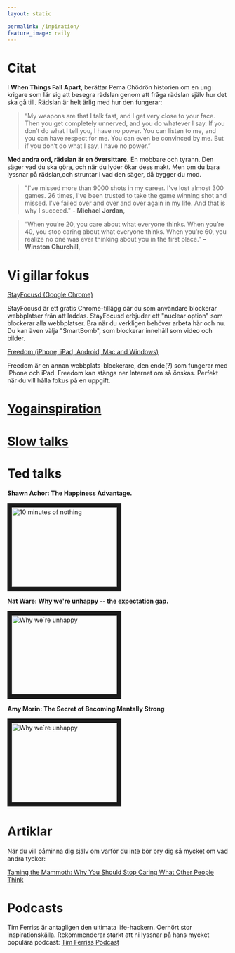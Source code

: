 ```yaml
---
layout: static

permalink: /inpiration/
feature_image: raily
---
```


# Citat

I **When Things Fall Apart**, berättar
Pema Chödrön historien om en ung krigare som lär sig att besegra rädslan genom att fråga rädslan själv hur det ska gå till. Rädslan är helt ärlig med hur den fungerar:

> “My weapons are that I talk fast, and I get very close to your face. Then you get completely unnerved, and you do whatever I say.
If you don’t do what I tell you, I have no power. You can listen to me, and you can have respect for me. You can even be convinced by me. But if you don’t do what I say, I have no power.”

**Med andra ord, rädslan är en översittare.** En mobbare och tyrann. Den säger vad du ska göra, och när du lyder ökar dess makt.
Men om du bara lyssnar på rädslan,och struntar i vad den säger, då bygger du mod.


> "I've missed more than 9000 shots in my career. I've lost almost 300 games. 26 times, I've been trusted to take the game winning shot and missed. I've failed over and over and over again in my life. And that is why I succeed." **- Michael Jordan,**

> “When you’re 20, you care about what everyone thinks. When you’re 40, you stop caring about what everyone thinks. When you’re 60, you realize no one was ever thinking about you in the first place.” **– Winston Churchill,**

# Vi gillar fokus


[StayFocusd (Google Chrome)](https://chrome.google.com/webstore/detail/stayfocusd/laankejkbhbdhmipfmgcngdelahlfoji)

StayFocusd är ett gratis Chrome-tillägg där du som användare blockerar webbplatser från att laddas. StayFocusd erbjuder ett "nuclear option" som blockerar alla webbplatser. Bra när du verkligen behöver arbeta här och nu. Du kan även välja "SmartBomb", som blockerar innehåll som video och bilder.

[Freedom (iPhone, iPad, Android, Mac and Windows)](https://freedom.to/?utm_source=refersion)

Freedom är en annan webbplats-blockerare, den ende(?) som fungerar med iPhone och iPad. Freedom kan stänga ner Internet om så önskas. Perfekt när du vill hålla fokus på en uppgift.


# [Yogainspiration](https://slowschool.github.io/yoga/)

# [Slow talks](https://slowschool.github.io/slowtalks/)


# Ted talks

**Shawn Achor: The Happiness Advantage.**

<a href="http://www.youtube.com/watch?feature=player_embedded&v=GXy__kBVq1M
" target="_blank"><img src="http://img.youtube.com/vi/GXy__kBVq1M/0.jpg" 
alt="10 minutes of nothing" width="240" height="180" border="10" /></a>

**Nat Ware: Why we're unhappy -- the expectation gap.** 

<a href="http://www.youtube.com/watch?feature=player_embedded&v=9KiUq8i9pbE
" target="_blank"><img src="http://img.youtube.com/vi/9KiUq8i9pbE/0.jpg" 
alt="Why we´re unhappy" width="240" height="180" border="10" /></a>

**Amy Morin: The Secret of Becoming Mentally Strong** 

<a href="http://www.youtube.com/watch?feature=player_embedded&v=TFbv757kup4
" target="_blank"><img src="http://img.youtube.com/vi/TFbv757kup4/0.jpg" 
alt="Why we´re unhappy" width="240" height="180" border="10" /></a>



# Artiklar

När du vill påminna dig själv om varför du inte bör bry dig så mycket om vad andra tycker:

[Taming the Mammoth: Why You Should Stop Caring What Other People Think](http://waitbutwhy.com/2014/06/taming-mammoth-let-peoples-opinions-run-life.html)

# Podcasts

Tim Ferriss är antagligen den ultimata life-hackern. Oerhört stor inspirationskälla. Rekommenderar starkt att ni lyssnar på hans
mycket populära podcast:
[Tim Ferriss Podcast](http://tim.blog/podcast/)



